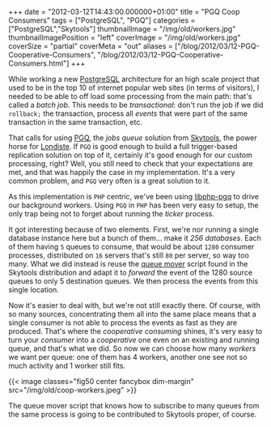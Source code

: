 +++
date = "2012-03-12T14:43:00.000000+01:00"
title = "PGQ Coop Consumers"
tags = ["PostgreSQL", "PGQ"]
categories = ["PostgreSQL","Skytools"]
thumbnailImage = "/img/old/workers.jpg"
thumbnailImagePosition = "left"
coverImage = "/img/old/workers.jpg"
coverSize = "partial"
coverMeta = "out"
aliases = ["/blog/2012/03/12-PGQ-Cooperative-Consumers",
           "/blog/2012/03/12-PGQ-Cooperative-Consumers.html"]
+++

While working a new 
[PostgreSQL](http://www.postgresql.org/) architecture for an high scale project that
used to be in the top 10 of internet popular web sites (in terms of
visitors), I needed to be able to off load some processing from the main
path: that's called a 
*batch job*. This needs to be 
*transactional*: don't run
the job if we did 
`rollback;` the transaction, process all 
*events* that were
part of the same transaction in the same transaction, etc.


That calls for using 
[PGQ](http://wiki.postgresql.org/wiki/PGQ_Tutorial), the 
*jobs queue* solution from 
[Skytools](http://wiki.postgresql.org/wiki/Skytools), the power
horse for 
[Londiste](http://wiki.postgresql.org/wiki/Londiste_Tutorial). If 
`PGQ` is good enough to build a full trigger-based
replication solution on top of it, certainly it's good enough for our custom
processing, right? Well, you still need to check that your expectations are
met, and that was happily the case in my implementation. It's a very common
problem, and 
`PGQ` very often is a great solution to it.

As this implementation is 
`PHP` centric, we've been using 
[libphp-pgq](https://github.com/dimitri/libphp-pgq) to drive
our background workers. Using 
`PGQ` in 
`PHP` has been very easy to setup, the
only trap being not to forget about running the 
*ticker* process.

It got interesting because of two elements. First, we're nor running a
single database instance here but a bunch of them... make it 
*256 databases*.
Each of them having 
`5` queues to consume, that would be about 
`1280` consumer
processes, distributed on 
`16` servers that's still 
`80` per server, so way too
many. What we did instead is reuse the 
[queue mover](https://github.com/markokr/skytools/blob/master/scripts/queue_mover.py) script found in the
Skytools distribution and adapt it to 
*forward* the event of the 1280 source
queues to only 5 destination queues. We then process the events from this
single location.

Now it's easier to deal with, but we're not still exactly there. Of course,
with so many sources, concentrating them all into the same place means that
a single consumer is not able to process the events as fast as they are
produced. That's where the 
*cooperative consuming* shines, it's very easy to
turn your 
*consumer* into a 
*cooperative* one even on an existing and running
queue, and that's what we did. So now we can choose how many 
*workers* we want
per queue: one of them has 4 workers, another one see not so much activity
and 1 worker still fits.


{{< image classes="fig50 center fancybox dim-margin" src="/img/old/coop-workers.jpeg" >}}


The queue mover script that knows how to subscribe to many queues from the
same process is going to be contributed to Skytools proper, of course.
